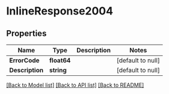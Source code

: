 # InlineResponse2004

## Properties
Name | Type | Description | Notes
------------ | ------------- | ------------- | -------------
**ErrorCode** | **float64** |  | [default to null]
**Description** | **string** |  | [default to null]

[[Back to Model list]](../README.md#documentation-for-models) [[Back to API list]](../README.md#documentation-for-api-endpoints) [[Back to README]](../README.md)

